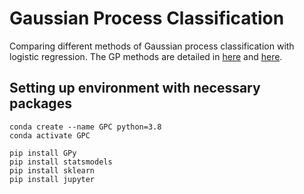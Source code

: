 # Gaussian Process Classification

Comparing different methods of Gaussian process classification with logistic regression. The GP methods are detailed in [here](https://arxiv.org/abs/1411.2005) and [here](http://gaussianprocess.org/gpml/chapters/RW.pdf).

## Setting up environment with necessary packages

```
conda create --name GPC python=3.8
conda activate GPC

pip install GPy
pip install statsmodels
pip install sklearn
pip install jupyter
```
